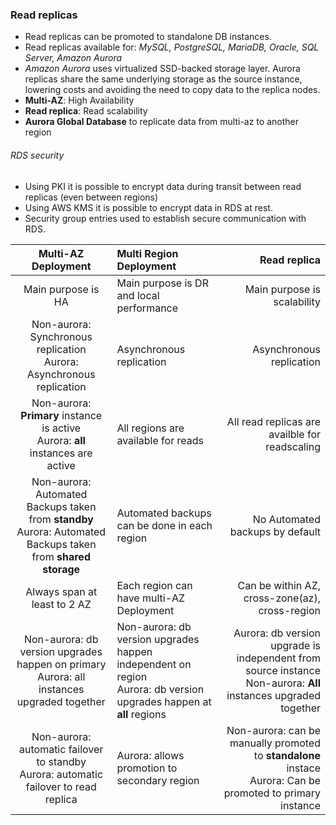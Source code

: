### Read replicas

* Read replicas can be promoted to standalone DB instances.
* Read replicas available for: *MySQL, PostgreSQL, MariaDB, Oracle, SQL Server, Amazon Aurora*
* *Amazon Aurora* uses virtualized SSD-backed storage layer. Aurora replicas share the same underlying storage as the source instance, lowering costs and avoiding the need to copy data to the replica nodes.
* **Multi-AZ**: High Availability
* **Read replica**: Read scalability
* **Aurora Global Database** to replicate data from multi-az to another region

###### RDS security
* Using PKI it is possible to encrypt data during transit between read replicas (even between regions)
* Using AWS KMS it is possible to encrypt data in RDS at rest.
* Security group entries used to establish secure communication with RDS.


**Multi-AZ Deployment** | **Multi Region Deployment** | **Read replica**
:-------------------:|:-------------------|--------------------:
  Main purpose is HA | Main purpose is DR and local performance | Main purpose is scalability
      Non-aurora: Synchronous replication <br> Aurora: Asynchronous replication     |  Asynchronous replication                |  Asynchronous replication
    Non-aurora: **Primary** instance is active <br> Aurora: **all** instances are active  |All regions are available for reads |All read replicas are availble for readscaling |
    Non-aurora: Automated Backups taken from **standby** <br> Aurora: Automated Backups taken from **shared storage** | Automated backups can be done in each region|No Automated backups by default|
    Always span at least to 2 AZ|Each region can have multi-AZ Deployment|Can be within AZ, cross-zone(az), cross-region|
    Non-aurora: db version upgrades happen on primary<br> Aurora: all instances upgraded together |Non-aurora: db version upgrades happen independent on region <br> Aurora: db version upgrades happen at **all** regions|Aurora: db version upgrade is independent from source instance <br> Non-aurora: **All** instances upgraded together|
    Non-aurora: automatic failover to standby <br> Aurora: automatic failover to read replica|Aurora: allows promotion to secondary region| Non-aurora: can be manually promoted to **standalone** instace <br> Aurora: Can be promoted to primary instance|
